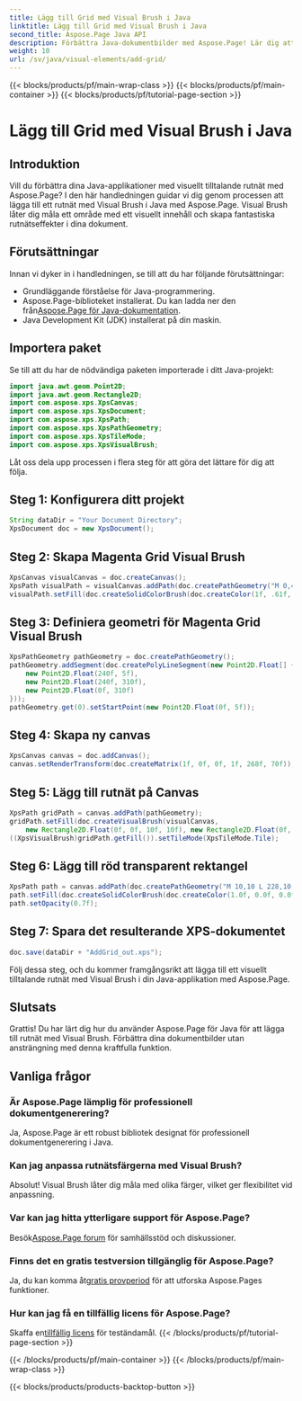 ```yaml
---
title: Lägg till Grid med Visual Brush i Java
linktitle: Lägg till Grid med Visual Brush i Java
second_title: Aspose.Page Java API
description: Förbättra Java-dokumentbilder med Aspose.Page! Lär dig att lägga till rutnät med Visual Brush steg-för-steg. Öka din ansökans överklagande utan ansträngning.
weight: 10
url: /sv/java/visual-elements/add-grid/
---
```


{{< blocks/products/pf/main-wrap-class >}}
{{< blocks/products/pf/main-container >}}
{{< blocks/products/pf/tutorial-page-section >}}

# Lägg till Grid med Visual Brush i Java

## Introduktion
Vill du förbättra dina Java-applikationer med visuellt tilltalande rutnät med Aspose.Page? I den här handledningen guidar vi dig genom processen att lägga till ett rutnät med Visual Brush i Java med Aspose.Page. Visual Brush låter dig måla ett område med ett visuellt innehåll och skapa fantastiska rutnätseffekter i dina dokument.
## Förutsättningar
Innan vi dyker in i handledningen, se till att du har följande förutsättningar:
- Grundläggande förståelse för Java-programmering.
-  Aspose.Page-biblioteket installerat. Du kan ladda ner den från[Aspose.Page för Java-dokumentation](https://reference.aspose.com/page/java/).
- Java Development Kit (JDK) installerat på din maskin.
## Importera paket
Se till att du har de nödvändiga paketen importerade i ditt Java-projekt:
```java
import java.awt.geom.Point2D;
import java.awt.geom.Rectangle2D;
import com.aspose.xps.XpsCanvas;
import com.aspose.xps.XpsDocument;
import com.aspose.xps.XpsPath;
import com.aspose.xps.XpsPathGeometry;
import com.aspose.xps.XpsTileMode;
import com.aspose.xps.XpsVisualBrush;
```
Låt oss dela upp processen i flera steg för att göra det lättare för dig att följa.
## Steg 1: Konfigurera ditt projekt
```java
String dataDir = "Your Document Directory";
XpsDocument doc = new XpsDocument();
```
## Steg 2: Skapa Magenta Grid Visual Brush
```java
XpsCanvas visualCanvas = doc.createCanvas();
XpsPath visualPath = visualCanvas.addPath(doc.createPathGeometry("M 0,4 L 4,4 4,0 6,0 6,4 10,4 10,6 6,6 6,10 4,10 4,6 0,6 Z"));
visualPath.setFill(doc.createSolidColorBrush(doc.createColor(1f, .61f, 0.1f, 0.61f)));
```
## Steg 3: Definiera geometri för Magenta Grid Visual Brush
```java
XpsPathGeometry pathGeometry = doc.createPathGeometry();
pathGeometry.addSegment(doc.createPolyLineSegment(new Point2D.Float[] {
    new Point2D.Float(240f, 5f),
    new Point2D.Float(240f, 310f),
    new Point2D.Float(0f, 310f)
}));
pathGeometry.get(0).setStartPoint(new Point2D.Float(0f, 5f));
```
## Steg 4: Skapa ny canvas
```java
XpsCanvas canvas = doc.addCanvas();
canvas.setRenderTransform(doc.createMatrix(1f, 0f, 0f, 1f, 268f, 70f));
```
## Steg 5: Lägg till rutnät på Canvas
```java
XpsPath gridPath = canvas.addPath(pathGeometry);
gridPath.setFill(doc.createVisualBrush(visualCanvas,
    new Rectangle2D.Float(0f, 0f, 10f, 10f), new Rectangle2D.Float(0f, 0f, 10f, 10f)));
((XpsVisualBrush)gridPath.getFill()).setTileMode(XpsTileMode.Tile);
```
## Steg 6: Lägg till röd transparent rektangel
```java
XpsPath path = canvas.addPath(doc.createPathGeometry("M 10,10 L 228,10 228,100 10,100"));
path.setFill(doc.createSolidColorBrush(doc.createColor(1.0f, 0.0f, 0.0f)));
path.setOpacity(0.7f);
```
## Steg 7: Spara det resulterande XPS-dokumentet
```java
doc.save(dataDir + "AddGrid_out.xps");
```
Följ dessa steg, och du kommer framgångsrikt att lägga till ett visuellt tilltalande rutnät med Visual Brush i din Java-applikation med Aspose.Page.
## Slutsats
Grattis! Du har lärt dig hur du använder Aspose.Page för Java för att lägga till rutnät med Visual Brush. Förbättra dina dokumentbilder utan ansträngning med denna kraftfulla funktion.
## Vanliga frågor
### Är Aspose.Page lämplig för professionell dokumentgenerering?
Ja, Aspose.Page är ett robust bibliotek designat för professionell dokumentgenerering i Java.
### Kan jag anpassa rutnätsfärgerna med Visual Brush?
Absolut! Visual Brush låter dig måla med olika färger, vilket ger flexibilitet vid anpassning.
### Var kan jag hitta ytterligare support för Aspose.Page?
 Besök[Aspose.Page forum](https://forum.aspose.com/c/page/39) för samhällsstöd och diskussioner.
### Finns det en gratis testversion tillgänglig för Aspose.Page?
 Ja, du kan komma åt[gratis provperiod](https://releases.aspose.com/) för att utforska Aspose.Pages funktioner.
### Hur kan jag få en tillfällig licens för Aspose.Page?
 Skaffa en[tillfällig licens](https://purchase.aspose.com/temporary-license/) för teständamål.
{{< /blocks/products/pf/tutorial-page-section >}}

{{< /blocks/products/pf/main-container >}}
{{< /blocks/products/pf/main-wrap-class >}}

{{< blocks/products/products-backtop-button >}}
